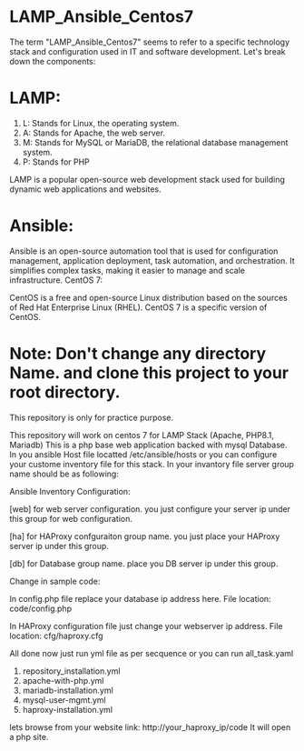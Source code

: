 # LAMP_Ansible_Centos7

The term "LAMP_Ansible_Centos7" seems to refer to a specific technology stack and configuration used in IT and software development. Let's break down the components:
# LAMP:

1. L: Stands for Linux, the operating system.
2. A: Stands for Apache, the web server.
3. M: Stands for MySQL or MariaDB, the relational database management system.
4. P: Stands for PHP
   
LAMP is a popular open-source web development stack used for building dynamic web applications and websites.

# Ansible:

Ansible is an open-source automation tool that is used for configuration management, application deployment, task automation, and orchestration. It simplifies complex tasks, making it easier to manage and scale infrastructure.
CentOS 7:

CentOS is a free and open-source Linux distribution based on the sources of Red Hat Enterprise Linux (RHEL). CentOS 7 is a specific version of CentOS.

# Note: Don't change any directory Name. and clone this project to your root directory.
This repository is only for practice purpose.

This repository will work on centos 7 for LAMP Stack (Apache, PHP8.1, Mariadb)
This is a php base web application backed with mysql Database.
In you ansible Host file locatted /etc/ansible/hosts or you can configure your custome inventory file for this stack. In your invantory file server group name should be as following:

Ansible Inventory Configuration:

[web] for web server configuration. you just configure your server ip under this group for web configuration.

[ha] for HAProxy confguraiton group name. you just place your HAProxy server ip under this group.

[db] for Database group name. place you DB server ip under this group.

Change in sample code:

In config.php file replace your database ip address here. File location: code/config.php

In HAProxy configuration file just change your webserver ip address. File location: cfg/haproxy.cfg



All done now just run yml file as per secquence or you can run all_task.yaml

1. repository_installation.yml
2. apache-with-php.yml
3. mariadb-installation.yml
4. mysql-user-mgmt.yml
5. haproxy-installation.yml

lets browse from your website link: http://your_haproxy_ip/code
It will open a php site.
